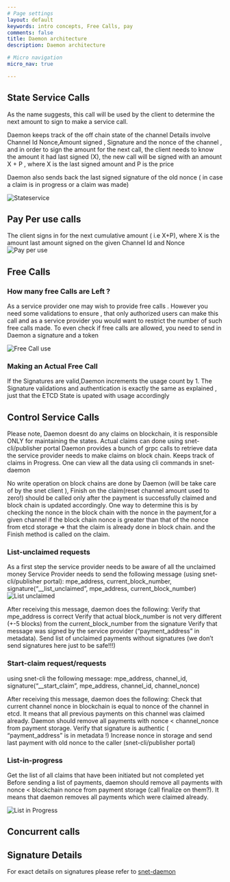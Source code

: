 ```yaml
---
# Page settings
layout: default
keywords: intro concepts, Free Calls, pay
comments: false
title: Daemon architecture
description: Daemon architecture

# Micro navigation
micro_nav: true

---
```


## State Service Calls 

As the name suggests, this call will be used by the client to determine the next amount to sign to make a service call. 

Daemon keeps track of the off chain state of the channel
Details involve Channel Id Nonce,Amount signed , Signature and the nonce of the channel 
, and in order to sign the amount for the next call, the client needs to know the amount it had last signed (X), the new call will be signed with an amount X + P , where X is the last signed amount and P is the price 

Daemon also sends back the last signed signature of the old nonce ( in case a claim is in progress or a claim was made)


![Stateservice](/assets/img/daemon/stateservice.png)


## Pay Per use calls 
The client signs in for the next cumulative amount ( i.e X+P), where X is the amount last amount signed on the given Channel Id and Nonce
![Pay per use](/assets/img/daemon/payperusecalll.png)


## Free Calls

### How many free Calls are Left ? 
As a service provider one may wish to provide free calls .
However you need some validations to ensure , that only authorized users can make this call and as a service provider you would want to 
restrict the number of such free calls made.
To even check if free calls are allowed, you need to send in Daemon
a signature and a token 

![Free Call use](/assets/img/daemon/freecallstate.png)

### Making an Actual Free Call
If the Signatures are valid,Daemon increments the usage count by 1.
The Signature validations and authentication is exactly the same as 
explained , just that the ETCD State is upated with usage accordingly

## Control Service Calls 

Please note, Daemon doesnt do any claims on blockchain, it is responsible 
ONLY for maintaining the states.
Actual claims can done using snet-cli/publisher portal
Daemon provides a bunch of grpc calls to retrieve data the service provider needs to make claims on block chain.
Keeps track of claims in Progress.
One can view all the data using cli commands in snet-daemon 


No write operation on block chains are done by Daemon (will be take care of by the snet client ), Finish on the claim(reset channel amount used to zero!) should be called only after the payment is successfully claimed and block chain is updated accordingly.
One way to determine this is by checking the nonce in the block chain with the nonce in the payment,for a given channel if the block chain nonce is greater than that of the nonce from etcd storage => that the claim is already done in block chain.
and the Finish method is called on the claim.

### List-unclaimed requests
As a first step the service provider needs to be aware of all the 
unclaimed money
Service Provider needs to send the following message (using snet-cli/publisher portal):
mpe_address, current_block_number, signature(“__list_unclaimed”, mpe_address, current_block_number)
![List unclaimed](/assets/img/daemon/listUnclaimed.png)

After receiving this message, daemon does the following:
Verify that mpe_address is correct
Verify that actual block_number is not very different (+-5 blocks) from the current_block_number from the signature
Verify that message was signed by the service provider (“payment_address” in metadata).
Send list of unclaimed payments without signatures (we don’t send signatures here just to be safe!!!)

### Start-claim request/requests

using snet-cli the following message:
mpe_address, channel_id, signature(“__start_claim”, mpe_address, channel_id, channel_nonce)

After receiving this message, daemon does the following:
Check that current channel nonce in blockchain is equal to nonce of the channel in etcd. It means that all previous payments on this channel was claimed already.
Daemon should remove all payments with nonce < channel_nonce from payment storage.
Verify that signature is authentic ( “payment_address” is in metadata !)
Increase nonce in storage and send last payment with old nonce to the caller (snet-cli/publisher portal)


### List-in-progress
Get the list of all claims that have been initiated but not completed yet
Before sending a list of payments, daemon should remove all payments with nonce < blockchain nonce from payment storage (call finalize on them?). It means that daemon removes all payments which were claimed already. 


![List in Progress](/assets/img/daemon/listInProgress.png)

## Concurrent calls 


## Signature Details 

For exact details on signatures please refer to [snet-daemon](https://github.com/singnet/snet-daemon/blob/master/escrow/README.md)
